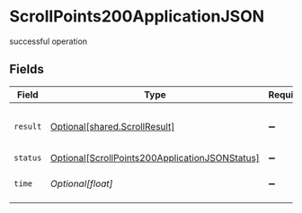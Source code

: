 # ScrollPoints200ApplicationJSON

successful operation


## Fields

| Field                                                                                                             | Type                                                                                                              | Required                                                                                                          | Description                                                                                                       |
| ----------------------------------------------------------------------------------------------------------------- | ----------------------------------------------------------------------------------------------------------------- | ----------------------------------------------------------------------------------------------------------------- | ----------------------------------------------------------------------------------------------------------------- |
| `result`                                                                                                          | [Optional[shared.ScrollResult]](../../models/shared/scrollresult.md)                                              | :heavy_minus_sign:                                                                                                | Result of the points read request                                                                                 |
| `status`                                                                                                          | [Optional[ScrollPoints200ApplicationJSONStatus]](../../models/operations/scrollpoints200applicationjsonstatus.md) | :heavy_minus_sign:                                                                                                | N/A                                                                                                               |
| `time`                                                                                                            | *Optional[float]*                                                                                                 | :heavy_minus_sign:                                                                                                | Time spent to process this request                                                                                |